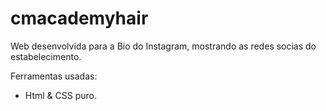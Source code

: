 # cmacademyhair

Web desenvolvida para a Bio do Instagram, mostrando as redes socias do estabelecimento.

Ferramentas usadas:

 - Html & CSS puro.
